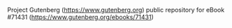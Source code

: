 Project Gutenberg (https://www.gutenberg.org) public repository
for eBook #71431 (https://www.gutenberg.org/ebooks/71431)
